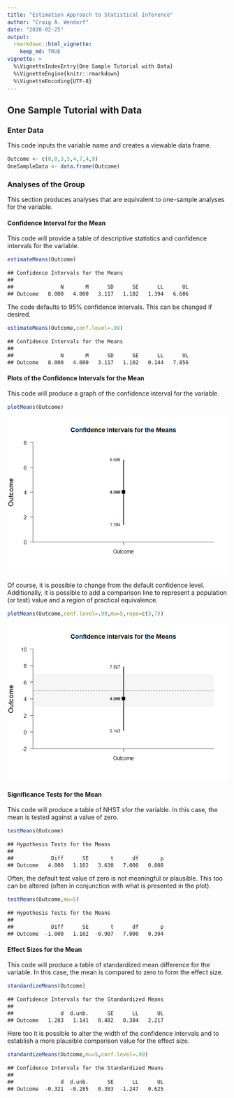 ```yaml
---
title: "Estimation Approach to Statistical Inference"
author: "Craig A. Wendorf"
date: "2020-02-25"
output: 
  rmarkdown::html_vignette:
    keep_md: TRUE
vignette: >
  %\VignetteIndexEntry{One Sample Tutorial with Data}
  %\VignetteEngine{knitr::rmarkdown}
  %\VignetteEncoding{UTF-8}
---
```






## One Sample Tutorial with Data

### Enter Data

This code inputs the variable name and creates a viewable data frame.

```r
Outcome <- c(0,0,3,5,4,7,4,9)
OneSampleData <- data.frame(Outcome)
```

### Analyses of the Group

This section produces analyses that are equivalent to one-sample analyses for the variable.

#### Confidence Interval for the Mean

This code will provide a table of descriptive statistics and confidence intervals for the variable.

```r
estimateMeans(Outcome)
```

```
## Confidence Intervals for the Means 
## 
##               N       M      SD      SE      LL      UL
## Outcome   8.000   4.000   3.117   1.102   1.394   6.606
```

The code defaults to 95% confidence intervals. This can be changed if desired.

```r
estimateMeans(Outcome,conf.level=.99)
```

```
## Confidence Intervals for the Means 
## 
##               N       M      SD      SE      LL      UL
## Outcome   8.000   4.000   3.117   1.102   0.144   7.856
```

#### Plots of the Confidence Intervals for the Mean

This code will produce a graph of the confidence interval for the variable.

```r
plotMeans(Outcome)
```

![](figures/OneSample-MeansA-1.png)<!-- -->

Of course, it is possible to change from the default confidence level. Additionally, it is possible to add a comparison line to represent a population (or test) value and a region of practical equivalence.

```r
plotMeans(Outcome,conf.level=.99,mu=5,rope=c(3,7))
```

![](figures/OneSample-MeansB-1.png)<!-- -->

#### Significance Tests for the Mean

This code will produce a table of NHST sfor the variable. In this case, the mean is tested against a value of zero.

```r
testMeans(Outcome)
```

```
## Hypothesis Tests for the Means 
## 
##            Diff      SE       t      df       p
## Outcome   4.000   1.102   3.630   7.000   0.008
```

Often, the default test value of zero is not meaningful or plausible. This too can be altered (often in conjunction with what is presented in the plot).

```r
testMeans(Outcome,mu=5)
```

```
## Hypothesis Tests for the Means 
## 
##            Diff      SE       t      df       p
## Outcome  -1.000   1.102  -0.907   7.000   0.394
```

#### Effect Sizes for the Mean

This code will produce a table of standardized mean difference for the variable. In this case, the mean is compared to zero to form the effect size.

```r
standardizeMeans(Outcome)
```

```
## Confidence Intervals for the Standardized Means 
## 
##               d  d.unb.      SE      LL      UL
## Outcome   1.283   1.141   0.482   0.304   2.217
```

Here too it is possible to alter the width of the confidence intervals and to establish a more plausible comparison value for the effect size.

```r
standardizeMeans(Outcome,mu=5,conf.level=.99)
```

```
## Confidence Intervals for the Standardized Means 
## 
##               d  d.unb.      SE      LL      UL
## Outcome  -0.321  -0.285   0.383  -1.247   0.625
```
